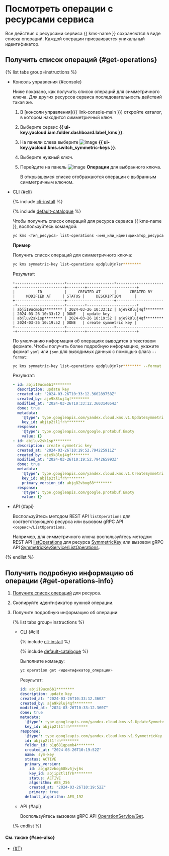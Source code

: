 # Посмотреть операции с ресурсами сервиса

Все действия с ресурсами сервиса {{ kms-name }} сохраняются в виде списка операций. Каждой операции присваивается уникальный идентификатор.

## Получить список операций {#get-operations}

{% list tabs group=instructions %}

- Консоль управления {#console}

  Ниже показано, как получить список операций для симметричного ключа. Для других ресурсов сервиса последовательность действий такая же.

  1. В [консоли управления]({{ link-console-main }}) откройте каталог, в котором находится симметричный ключ.
  1. Выберите сервис **{{ ui-key.yacloud.iam.folder.dashboard.label_kms }}**.
  1. На панели слева выберите ![image](../../_assets/console-icons/key.svg) **{{ ui-key.yacloud.kms.switch_symmetric-keys }}**.
  1. Выберите нужный ключ.
  1. Перейдите на панель ![image](../../_assets/console-icons/list-check.svg) **Операции** для выбранного ключа.

     В открывшемся списке отображаются операции с выбранным симметричным ключом.

- CLI {#cli}

  {% include [cli-install](../../_includes/cli-install.md) %}

  {% include [default-catalogue](../../_includes/default-catalogue.md) %}

  Чтобы получить список операций для ресурса сервиса {{ kms-name }}, воспользуйтесь командой:

  ```bash
  yc kms <тип_ресурса> list-operations <имя_или_идентификатор_ресурса>
  ```

  **Пример**

  Получить список операций для симметричного ключа:

  ```bash
  yc kms symmetric-key list-operations epdplu8jn7sr********
  ```

  Результат:

  ```text
  +----------------------+---------------------+----------------------+---------------------+--------+----------------------+
  |          ID          |     CREATED AT      |      CREATED BY      |     MODIFIED AT     | STATUS |     DESCRIPTION      |
  +----------------------+---------------------+----------------------+---------------------+--------+----------------------+
  | abji19ucm6b1******** | 2024-03-26 10:33:12 | aje9k8luj4qf******** | 2024-03-26 10:33:12 | DONE   | update key           |
  | abjluv2sk1sp******** | 2024-03-26 10:19:52 | aje9k8luj4qf******** | 2024-03-26 10:19:52 | DONE   | create symmetric key |
  +----------------------+---------------------+----------------------+---------------------+--------+----------------------+
  ```

  По умолчанию информация об операциях выводится в текстовом формате. Чтобы получить более подробную информацию, укажите формат `yaml` или `json` для выводимых данных с помощью флага `--format`:

  ```bash
  yc kms symmetric-key list-operations epdplu8jn7sr******** --format yaml
  ```

  Результат:

  ```yaml
  - id: abji19ucm6b1********
    description: update key
    created_at: "2024-03-26T10:33:12.360289758Z"
    created_by: aje9k8luj4qf********
    modified_at: "2024-03-26T10:33:12.360314054Z"
    done: true
    metadata:
      '@type': type.googleapis.com/yandex.cloud.kms.v1.UpdateSymmetricKeyMetadata
      key_id: abjip2tl1frh********
    response:
      '@type': type.googleapis.com/google.protobuf.Empty
      value: {}
  - id: abjluv2sk1sp********
    description: create symmetric key
    created_at: "2024-03-26T10:19:52.794225911Z"
    created_by: aje9k8luj4qf********
    modified_at: "2024-03-26T10:19:52.794265993Z"
    done: true
    metadata:
      '@type': type.googleapis.com/yandex.cloud.kms.v1.CreateSymmetricKeyMetadata
      key_id: abjip2tl1frh********
      primary_version_id: abjg82vbog68********
    response:
      '@type': type.googleapis.com/google.protobuf.Empty
      value: {}
  ```

- API {#api}

  Воспользуйтесь методом REST API `listOperations` для соответствующего ресурса или вызовом gRPC API `<сервис>/ListOperations`.
  
  Например, для симметричного ключа воспользуйтесь методом REST API [listOperations](../api-ref/SymmetricKey/listOperations.md) для ресурса [SymmetricKey](../api-ref/SymmetricKey/index.md) или вызовом gRPC API [SymmetricKeyService/ListOperations](../api-ref/grpc/symmetric_key_service.md#ListOperations).

{% endlist %}

## Получить подробную информацию об операции {#get-operations-info}

1. [Получите список операций](#get-operations) для ресурса.
1. Скопируйте идентификатор нужной операции.
1. Получите подробную информацию об операции:

    {% list tabs group=instructions %}

    - CLI {#cli}

      {% include [cli-install](../../_includes/cli-install.md) %}

      {% include [default-catalogue](../../_includes/default-catalogue.md) %}

      Выполните команду:

      ```bash
      yc operation get <идентификатор_операции>
      ```

      Результат:

      ```yaml
      id: abji19ucm6b1********
      description: update key
      created_at: "2024-03-26T10:33:12.360Z"
      created_by: aje9k8luj4qf********
      modified_at: "2024-03-26T10:33:12.360Z"
      done: true
      metadata:
        '@type': type.googleapis.com/yandex.cloud.kms.v1.UpdateSymmetricKeyMetadata
        key_id: abjip2tl1frh********
      response:
        '@type': type.googleapis.com/yandex.cloud.kms.v1.SymmetricKey
        id: abjip2tl1frh********
        folder_id: b1g681qpemb4********
        created_at: "2024-03-26T10:19:52Z"
        name: sym-key
        status: ACTIVE
        primary_version:
          id: abjg82vbog68kv5jvj6s
          key_id: abjip2tl1frh********
          status: ACTIVE
          algorithm: AES_256
          created_at: "2024-03-26T10:19:52Z"
          primary: true
        default_algorithm: AES_192
      ```

   - API {#api}

     Воспользуйтесь вызовом gRPC API [OperationService/Get](../api-ref/grpc/operation_service.md#Get).

   {% endlist %}

#### См. также {#see-also}

* [{#T}](../../api-design-guide/concepts/about-async.md)
